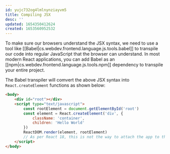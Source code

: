 ```yaml
---
id: yujc732og4lmlnynziayvm5
title: Compiling JSX
desc: ''
updated: 1654350412624
created: 1653560952532
---
```


To make sure our browsers understand the JSX syntax, we need to use a tool like [[Babel|cs.webdev.frontend.language.js.tools.babel]] to transpile our code into regular JavaScript that the browser can understand. In most modern React applications, you can add Babel as an [[npm|cs.webdev.frontend.language.js.tools.npm]] dependency to transpile your entire project.

The Babel transpiler will comvert the above JSX syntax into `React.createElement` functions as shown below:

```html
<body>
    <div id="root"></div>
    <script type="text/javascript">
        const rootElement = document.getElementById('root')
        const element = React.createElement('div', {
            className: 'container',
            children: 'Hello World'
        })
        ReactDOM.render(element, rootElement) 
        // As per React 18, this is not the way to attach the app to the root element
    </script>
</body>
```
